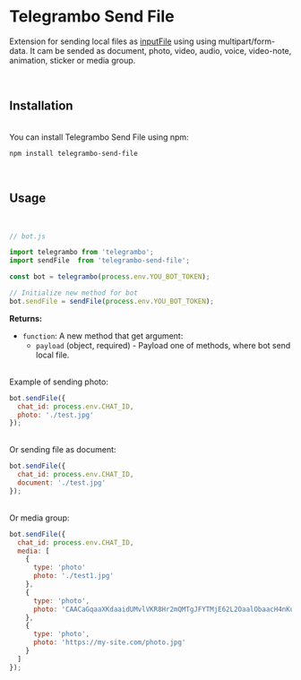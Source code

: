 # Telegrambo Send File

Extension for sending local files as [inputFile](https://core.telegram.org/bots/api#inputfile) using using multipart/form-data. It cam be sended as document, photo, video, audio, voice, video-note, animation, sticker or media group.

<br>

## Installation

<br>You can install Telegrambo Send File using npm:

```
npm install telegrambo-send-file
```
<br>

## Usage
<br>

```js
// bot.js

import telegrambo from 'telegrambo';
import sendFile  from 'telegrambo-send-file';

const bot = telegrambo(process.env.YOU_BOT_TOKEN);

// Initialize new method for bot
bot.sendFile = sendFile(process.env.YOU_BOT_TOKEN);
```

**Returns:**

- `function`: A new method that get argument:
  - `payload` (object, required) - Payload one of methods, where bot send local file.

<br>Example of sending photo:

```js
bot.sendFile({
  chat_id: process.env.CHAT_ID,
  photo: './test.jpg'
});
```

<br>Or sending file as document:

```js
bot.sendFile({
  chat_id: process.env.CHAT_ID,
  document: './test.jpg'
});
```

<br>Or media group:

```js
bot.sendFile({
  chat_id: process.env.CHAT_ID,
  media: [
    {
      type: 'photo'
      photo: './test1.jpg'
    },
    {
      type: 'photo',
      photo: 'CAACaGqaaXKdaaidUMvlVKR8Hr2mQMTgJFYTMjE62L2OaalObaacH4nKuSrNuFTOBDuaMwQ'
    },
    {
      type: 'photo',
      photo: 'https://my-site.com/photo.jpg'
    }
  ]
});
```